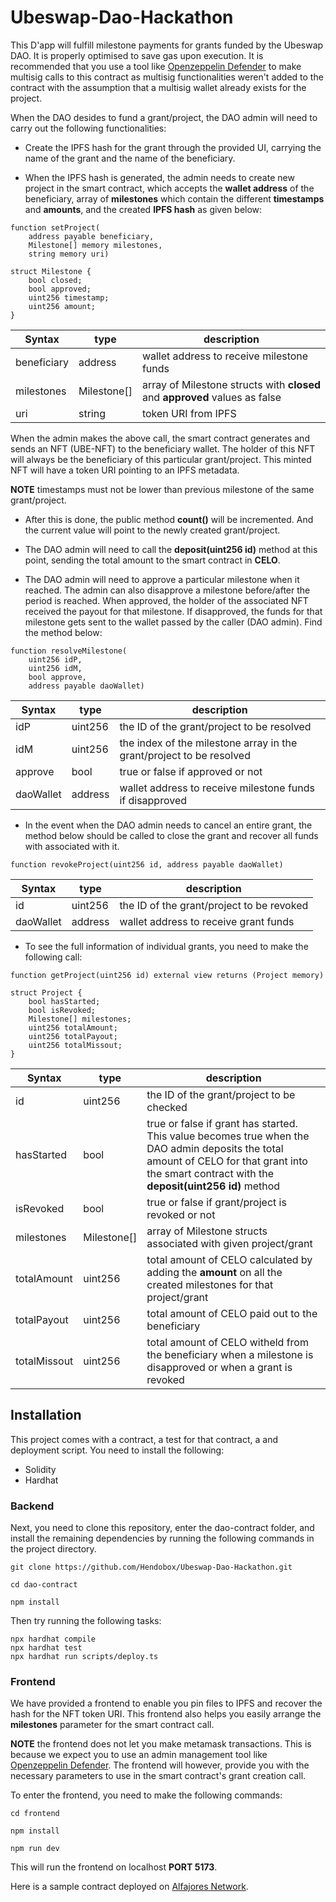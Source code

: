 # Ubeswap-Dao-Hackathon

This D'app will fulfill milestone payments for grants funded by the Ubeswap DAO. It is properly optimised to save gas upon execution. It is recommended that you use a tool like [Openzeppelin Defender](https://defender.openzeppelin.com/) to make multisig calls to this contract as multisig functionalities weren't added to the contract with the assumption that a multisig wallet already exists for the project.

When the DAO desides to fund a grant/project, the DAO admin will need to carry out the following functionalities:

- Create the IPFS hash for the grant through the provided UI, carrying the name of the grant and the name of the beneficiary.

- When the IPFS hash is generated, the admin needs to create new project in the smart contract, which accepts the **wallet address** of the beneficiary, array of **milestones** which contain the different **timestamps** and **amounts**, and the created **IPFS hash** as given below:

```
function setProject(
    address payable beneficiary,
    Milestone[] memory milestones,
    string memory uri)

struct Milestone {
    bool closed;
    bool approved;
    uint256 timestamp;
    uint256 amount;
}
```

| Syntax      | type        | description                                                                 |
| ----------- | ----------- | --------------------------------------------------------------------------- |
| beneficiary | address     | wallet address to receive milestone funds                                   |
| milestones  | Milestone[] | array of Milestone structs with **closed** and **approved** values as false |
| uri         | string      | token URI from IPFS                                                         |

When the admin makes the above call, the smart contract generates and sends an NFT (UBE-NFT) to the beneficiary wallet. The holder of this NFT will always be the beneficiary of this particular grant/project. This minted NFT will have a token URI pointing to an IPFS metadata.

**NOTE** timestamps must not be lower than previous milestone of the same grant/project.

- After this is done, the public method **count()** will be incremented. And the current value will point to the newly created grant/project.

- The DAO admin will need to call the **deposit(uint256 id)** method at this point, sending the total amount to the smart contract in **CELO**.

- The DAO admin will need to approve a particular milestone when it reached. The admin can also disapprove a milestone before/after the period is reached. When approved, the holder of the associated NFT received the payout for that milestone. If disapproved, the funds for that milestone gets sent to the wallet passed by the caller (DAO admin). Find the method below:

```
function resolveMilestone(
    uint256 idP,
    uint256 idM,
    bool approve,
    address payable daoWallet)
```

| Syntax    | type    | description                                                          |
| --------- | ------- | -------------------------------------------------------------------- |
| idP       | uint256 | the ID of the grant/project to be resolved                           |
| idM       | uint256 | the index of the milestone array in the grant/project to be resolved |
| approve   | bool    | true or false if approved or not                                     |
| daoWallet | address | wallet address to receive milestone funds if disapproved             |

- In the event when the DAO admin needs to cancel an entire grant, the method below should be called to close the grant and recover all funds with associated with it.

```
function revokeProject(uint256 id, address payable daoWallet)
```

| Syntax    | type    | description                               |
| --------- | ------- | ----------------------------------------- |
| id        | uint256 | the ID of the grant/project to be revoked |
| daoWallet | address | wallet address to receive grant funds     |

- To see the full information of individual grants, you need to make the following call:

```
function getProject(uint256 id) external view returns (Project memory)

struct Project {
    bool hasStarted;
    bool isRevoked;
    Milestone[] milestones;
    uint256 totalAmount;
    uint256 totalPayout;
    uint256 totalMissout;
}
```

| Syntax       | type        | description                                                                                                                                                                                     |
| ------------ | ----------- | ----------------------------------------------------------------------------------------------------------------------------------------------------------------------------------------------- |
| id           | uint256     | the ID of the grant/project to be checked                                                                                                                                                       |
| hasStarted   | bool        | true or false if grant has started. This value becomes true when the DAO admin deposits the total amount of CELO for that grant into the smart contract with the **deposit(uint256 id)** method |
| isRevoked    | bool        | true or false if grant/project is revoked or not                                                                                                                                                |
| milestones   | Milestone[] | array of Milestone structs associated with given project/grant                                                                                                                                  |
| totalAmount  | uint256     | total amount of CELO calculated by adding the **amount** on all the created milestones for that project/grant                                                                                   |
| totalPayout  | uint256     | total amount of CELO paid out to the beneficiary                                                                                                                                                |
| totalMissout | uint256     | total amount of CELO witheld from the beneficiary when a milestone is disapproved or when a grant is revoked                                                                                    |

## Installation

This project comes with a contract, a test for that contract, a and deployment script. You need to install the following:

- Solidity
- Hardhat

### Backend

Next, you need to clone this repository, enter the dao-contract folder, and install the remaining dependencies by running the following commands in the project directory.

```
git clone https://github.com/Hendobox/Ubeswap-Dao-Hackathon.git

cd dao-contract

npm install
```

Then try running the following tasks:

```
npx hardhat compile
npx hardhat test
npx hardhat run scripts/deploy.ts
```

### Frontend

We have provided a frontend to enable you pin files to IPFS and recover the hash for the NFT token URI. This frontend also helps you easily arrange the **milestones** parameter for the smart contract call.

**NOTE** the frontend does not let you make metamask transactions. This is because we expect you to use an admin management tool like [Openzeppelin Defender](https://defender.openzeppelin.com/). The frontend will however, provide you with the necessary parameters to use in the smart contract's grant creation call.

To enter the frontend, you need to make the following commands:

```
cd frontend

npm install

npm run dev
```

This will run the frontend on localhost **PORT 5173**.

Here is a sample contract deployed on [Alfajores Network](https://alfajores.celoscan.io/address/0x022fa1f13F01735532881FFfDbb726f73fA9577D#code).
